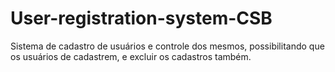 # User-registration-system-CSB
Sistema de cadastro de usuários e controle dos mesmos, possibilitando que os usuários de cadastrem, e excluir os cadastros também.
